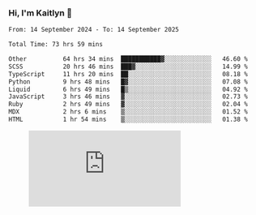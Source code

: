 ### Hi, I'm Kaitlyn 👋
<!--START_SECTION:waka-->

```txt
From: 14 September 2024 - To: 14 September 2025

Total Time: 73 hrs 59 mins

Other          64 hrs 34 mins  ███████████▓░░░░░░░░░░░░░   46.60 %
SCSS           20 hrs 46 mins  ███▓░░░░░░░░░░░░░░░░░░░░░   14.99 %
TypeScript     11 hrs 20 mins  ██░░░░░░░░░░░░░░░░░░░░░░░   08.18 %
Python         9 hrs 48 mins   █▓░░░░░░░░░░░░░░░░░░░░░░░   07.08 %
Liquid         6 hrs 49 mins   █▒░░░░░░░░░░░░░░░░░░░░░░░   04.92 %
JavaScript     3 hrs 46 mins   ▓░░░░░░░░░░░░░░░░░░░░░░░░   02.73 %
Ruby           2 hrs 49 mins   ▓░░░░░░░░░░░░░░░░░░░░░░░░   02.04 %
MDX            2 hrs 6 mins    ▒░░░░░░░░░░░░░░░░░░░░░░░░   01.52 %
HTML           1 hr 54 mins    ▒░░░░░░░░░░░░░░░░░░░░░░░░   01.38 %
```

<!--END_SECTION:waka-->

<figure><embed src="https://wakatime.com/share/@018d58bc-3d22-46c9-b2d7-4ed36fb8172d/243b5d9b-77cd-4133-89ff-dcc8f225fa18.svg"></embed></figure>
